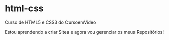 # html-css
 Curso de HTML5 e CSS3 do CursoemVideo

 Estou aprendendo a criar Sites e agora vou gerenciar os meus Repositórios!
